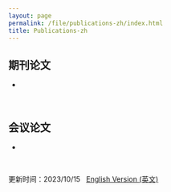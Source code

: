 ```yaml
---
layout: page
permalink: /file/publications-zh/index.html
title: Publications-zh
---
```


## 期刊论文

-
<br>

  
## 会议论文

-
<br>



更新时间：2023/10/15 &nbsp;  [English Version (英文)](https://xiyueyiwan.github.io/publications/)
